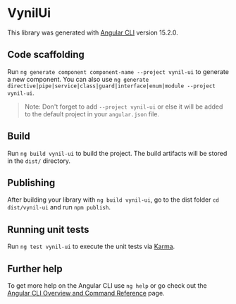 # VynilUi

This library was generated with [Angular CLI](https://github.com/angular/angular-cli) version 15.2.0.

## Code scaffolding

Run `ng generate component component-name --project vynil-ui` to generate a new component. You can also use `ng generate directive|pipe|service|class|guard|interface|enum|module --project vynil-ui`.
> Note: Don't forget to add `--project vynil-ui` or else it will be added to the default project in your `angular.json` file. 

## Build

Run `ng build vynil-ui` to build the project. The build artifacts will be stored in the `dist/` directory.

## Publishing

After building your library with `ng build vynil-ui`, go to the dist folder `cd dist/vynil-ui` and run `npm publish`.

## Running unit tests

Run `ng test vynil-ui` to execute the unit tests via [Karma](https://karma-runner.github.io).

## Further help

To get more help on the Angular CLI use `ng help` or go check out the [Angular CLI Overview and Command Reference](https://angular.io/cli) page.
